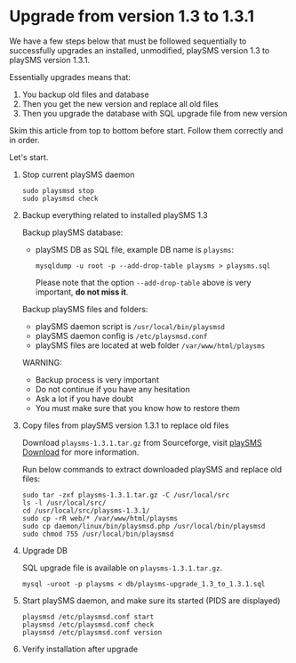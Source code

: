# Upgrade from version 1.3 to 1.3.1

We have a few steps below that must be followed sequentially to successfully upgrades an installed, 
unmodified, playSMS version 1.3 to playSMS version 1.3.1.

Essentially upgrades means that:

1. You backup old files and database
2. Then you get the new version and replace all old files
3. Then you upgrade the database with SQL upgrade file from new version

Skim this article from top to bottom before start. Follow them correctly and in order.

Let's start.

1.  Stop current playSMS daemon

    ```
    sudo playsmsd stop
    sudo playsmsd check
    ```

2.  Backup everything related to installed playSMS 1.3

    Backup playSMS database:
    - playSMS DB as SQL file, example DB name is `playsms`:
    
      ```
      mysqldump -u root -p --add-drop-table playsms > playsms.sql
      ```
      
      Please note that the option `--add-drop-table` above is very important, **do not miss it**.
    
    Backup playSMS files and folders:
    
    - playSMS daemon script is `/usr/local/bin/playsmsd`
    - playSMS daemon config is `/etc/playsmsd.conf`
    - playSMS files are located at web folder `/var/www/html/playsms`
    
    WARNING:
    
    - Backup process is very important
    - Do not continue if you have any hesitation
    - Ask a lot if you have doubt
    - You must make sure that you know how to restore them

3.  Copy files from playSMS version 1.3.1 to replace old files

    Download `playsms-1.3.1.tar.gz` from Sourceforge, visit [playSMS Download](http://playsms.org/download) for more information.
    
    Run below commands to extract downloaded playSMS and replace old files:

    ```
    sudo tar -zxf playsms-1.3.1.tar.gz -C /usr/local/src
    ls -l /usr/local/src/
    cd /usr/local/src/playsms-1.3.1/
    sudo cp -rR web/* /var/www/html/playsms
    sudo cp daemon/linux/bin/playsmsd.php /usr/local/bin/playsmsd
    sudo chmod 755 /usr/local/bin/playsmsd
    ```

6.  Upgrade DB

    SQL upgrade file is available on `playsms-1.3.1.tar.gz`.

    ```
    mysql -uroot -p playsms < db/playsms-upgrade_1.3_to_1.3.1.sql
    ```

7.  Start playSMS daemon, and make sure its started (PIDS are displayed)

    ```
    playsmsd /etc/playsmsd.conf start
    playsmsd /etc/playsmsd.conf check
    playsmsd /etc/playsmsd.conf version
    ```

8.  Verify installation after upgrade
